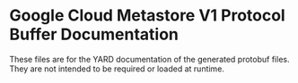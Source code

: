 # Google Cloud Metastore V1 Protocol Buffer Documentation

These files are for the YARD documentation of the generated protobuf files.
They are not intended to be required or loaded at runtime.
